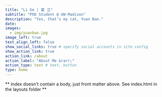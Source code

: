```yaml
---
title: "Li Ge | 葛 立"
subtitle: "PhD Student @ UW-Madison"
description: "Yes, that's my cat, Yuan Bao."
date: 
images:
  - img/yuanbao.jpg
image_left: true
text_align_left: false
show_social_links: true # specify social accounts in site config
show_action_link: true
action_link: /about
action_label: "About Me &rarr;"
action_type: text # text, button
type: home
---
```


** index doesn't contain a body, just front matter above.
See index.html in the layouts folder **
